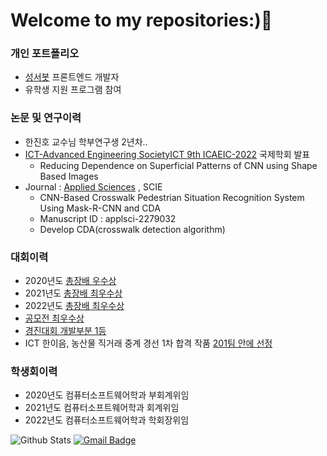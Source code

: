  
# Welcome to my repositories:)👋

### 개인 포트폴리오
- [성서봇](https://github.com/kbubot) 프론트엔드 개발자
- 유학생 지원 프로그램 참여
### 논문 및 연구이력
- 한진호 교수님 학부연구생 2년차..
- [ICT-Advanced Engineering SocietyICT 9th ICAEIC-2022](https://ictaes.org/9th-international-conference/conference-program/) 국제학회 발표
  - Reducing Dependence on Superficial Patterns of CNN using Shape Based Images 
- Journal : [Applied Sciences](https://www.mdpi.com/journal/applsci) , SCIE
  - CNN-Based Crosswalk Pedestrian Situation Recognition System Using Mask-R-CNN and CDA
  - Manuscript ID : applsci-2279032
  - Develop CDA(crosswalk detection algorithm) 
### 대회이력
- 2020년도 [총장배 우수상](https://github.com/JunbeomKim-01/cap.program)
- 2021년도 [총장배 최우수상](https://github.com/chongJangBae)
- 2022년도 [총장배 최우수상](https://github.com/LevelUpToast)
- [공모전 최우수상](https://github.com/JunbeomKim-01/MyBibleApp)
- [경진대회 개발부분 1등](https://github.com/JunbeomKim-01/Grade-Protector)
- ICT 한이음, 농산물 직거래 중계 경선 1차 합격 작품 [201팀 안에 선정](https://www.hanium.or.kr/portal/index.do)

### 학생회이력
- 2020년도 컴퓨터소프트웨어학과 부회계위임
- 2021년도 컴퓨터소프트웨어학과 회계위임
- 2022년도 컴퓨터소프트웨어학과 학회장위임

![Github Stats](https://github-readme-stats.vercel.app/api?username=JunbeomKim-01&show_icons=true)
  [![Gmail Badge](https://img.shields.io/badge/Gmail-d14836?style=flat-square&logo=Gmail&logoColor=white&link=mailto:snugyun01@gmail.com)](mailto:estjunbeom@gmail.com)

<!--
**JunbeomKim-01/JunbeomKim-01** is a ✨ _special_ ✨ repository because its `README.md` (this file) appears on your GitHub profile.


Here are some ideas to get you started:

- 🔭 I’m currently working on ...
- 🌱 I’m currently learning ...
- 👯 I’m looking to collaborate on ...
- 🤔 I’m looking for help with ...
- 💬 Ask me about ...
- 📫 How to reach me: ...
- 😄 Pronouns: ...
- ⚡ Fun fact: ...

# Dillinger
[![N|Solid](https://cldup.com/dTxpPi9lDf.thumb.png)](https://nodesource.com/products/nsolid)
[![Build Status](https://travis-ci.org/joemccann/dillinger.svg?branch=master)](https://travis-ci.org/joemccann/dillinger)
![Github Stats](https://github-readme-stats.vercel.app/api?username=JunbeomKim-01&show_icons=true)
